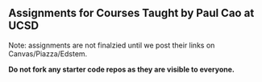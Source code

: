 ## Assignments for Courses Taught by Paul Cao at UCSD

Note: assignments are not finalzied until we post their links on Canvas/Piazza/Edstem. 

**Do not fork any starter code repos as they are visible to everyone.**
